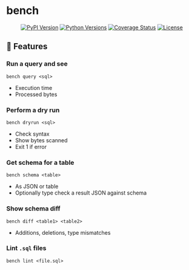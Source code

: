 # bench
<p align="center">
  <a href="https://pypi.org/project/bench/"><img src="https://img.shields.io/pypi/v/bench.svg" alt="PyPI Version"></a>
  <a href="https://pypi.org/project/bench/"><img src="https://img.shields.io/pypi/pyversions/bench.svg" alt="Python Versions"></a>
  <a href="https://codecov.io/gh/rohithay/bench"><img src="https://codecov.io/gh/rohithay/bench/branch/main/graph/badge.svg" alt="Coverage Status"></a>
  <a href="https://github.com/rohithay/bench/blob/main/LICENSE"><img src="https://img.shields.io/github/license/rohithay/bench.svg" alt="License"></a>
</p>

## 🌱 Features

### Run a query and see
```
bench query <sql>
```
* Execution time
* Processed bytes

### Perform a dry run
```
bench dryrun <sql>
```
* Check syntax
* Show bytes scanned
* Exit 1 if error

### Get schema for a table
```
bench schema <table>
```
* As JSON or table
* Optionally type check a result JSON against schema

### Show schema diff
```
bench diff <table1> <table2>
```
* Additions, deletions, type mismatches

### Lint `.sql` files
```
bench lint <file.sql>
```
